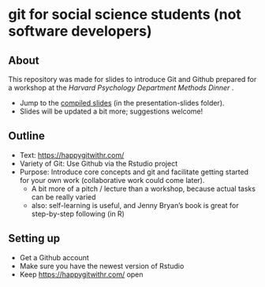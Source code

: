 git for social science students (not software developers)
================

## About

This repository was made for slides to introduce Git and Github prepared
for a workshop at the *Harvard Psychology Department Methods Dinner* .

  - Jump to the [compiled
    slides](https://github.com/kuriwaki/github-demo/blob/master/presentation-slides/kuriwaki_github.pdf)
    (in the presentation-slides folder).
  - Slides will be updated a bit more; suggestions welcome\!

## Outline

  - Text: <https://happygitwithr.com/>
  - Variety of Git: Use Github via the Rstudio project
  - Purpose: Introduce core concepts and git and facilitate getting
    started for your own work (collaborative work could come later).
      - A bit more of a pitch / lecture than a workshop, because actual
        tasks can be really varied
      - also: self-learning is useful, and Jenny Bryan’s book is great
        for step-by-step following (in R)

## Setting up

  - Get a Github account
  - Make sure you have the newest version of Rstudio
  - Keep <https://happygitwithr.com/> open
